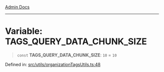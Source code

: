 [Admin Docs](/)

***

# Variable: TAGS\_QUERY\_DATA\_CHUNK\_SIZE

> `const` **TAGS\_QUERY\_DATA\_CHUNK\_SIZE**: `10` = `10`

Defined in: [src/utils/organizationTagsUtils.ts:48](https://github.com/gautam-divyanshu/talawa-admin/blob/d5fea688542032271211cd43ee86c7db0866bcc0/src/utils/organizationTagsUtils.ts#L48)
